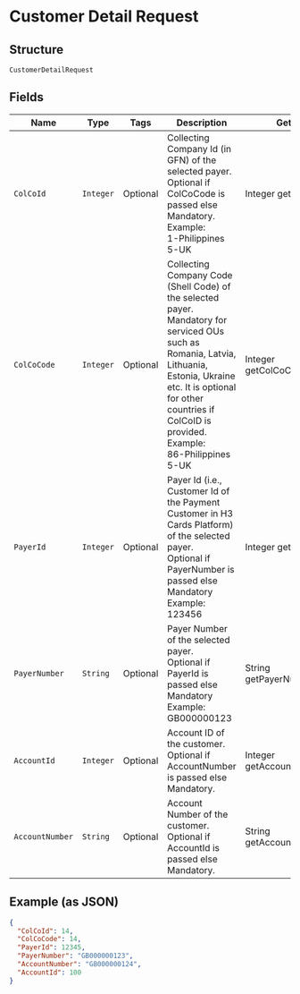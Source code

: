 
# Customer Detail Request

## Structure

`CustomerDetailRequest`

## Fields

| Name | Type | Tags | Description | Getter | Setter |
|  --- | --- | --- | --- | --- | --- |
| `ColCoId` | `Integer` | Optional | Collecting Company Id (in GFN) of the selected payer.<br>Optional if ColCoCode is passed else Mandatory.<br>Example:<br>1-Philippines<br>5-UK | Integer getColCoId() | setColCoId(Integer colCoId) |
| `ColCoCode` | `Integer` | Optional | Collecting Company Code (Shell Code) of the selected payer.<br>Mandatory for serviced OUs such as Romania, Latvia, Lithuania, Estonia, Ukraine etc. It is optional for other countries if ColCoID is provided.<br>Example:<br>86-Philippines<br>5-UK | Integer getColCoCode() | setColCoCode(Integer colCoCode) |
| `PayerId` | `Integer` | Optional | Payer Id (i.e., Customer Id of the Payment Customer in H3 Cards Platform) of the selected payer.<br>Optional if PayerNumber is passed else Mandatory<br>Example: 123456 | Integer getPayerId() | setPayerId(Integer payerId) |
| `PayerNumber` | `String` | Optional | Payer Number of the selected payer.<br>Optional if PayerId is passed else Mandatory<br>Example: GB000000123 | String getPayerNumber() | setPayerNumber(String payerNumber) |
| `AccountId` | `Integer` | Optional | Account ID of the customer.<br>Optional if AccountNumber is passed else Mandatory. | Integer getAccountId() | setAccountId(Integer accountId) |
| `AccountNumber` | `String` | Optional | Account Number of the customer.<br>Optional if AccountId is passed else Mandatory. | String getAccountNumber() | setAccountNumber(String accountNumber) |

## Example (as JSON)

```json
{
  "ColCoId": 14,
  "ColCoCode": 14,
  "PayerId": 12345,
  "PayerNumber": "GB000000123",
  "AccountNumber": "GB000000124",
  "AccountId": 100
}
```

